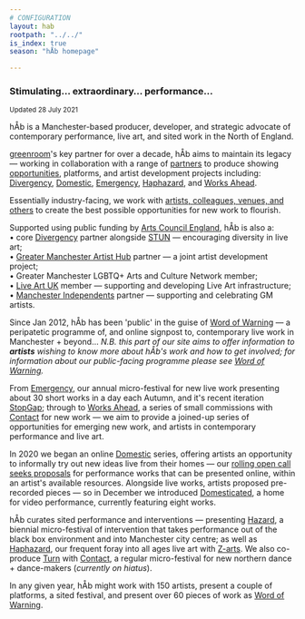 ```yaml
---
# CONFIGURATION
layout: hab
rootpath: "../../"
is_index: true
season: "hÅb homepage"

---
```

### Stimulating… extraordinary… performance…   
        
<small>Updated 28 July 2021</small>        
        
hÅb is a Manchester-based producer, developer, and strategic advocate of contemporary performance, live art, and sited work in the North of England.        
        
<a href="http://greenroomarts.org" target="_blank">greenroom</a>'s key partner for over a decade, hÅb aims to maintain its legacy — working in collaboration with a range of [partners](/hab/partners) to produce showing [opportunities](/hab/opportunities), platforms, and artist development projects including: [Divergency](/hab/divergencymcr), [Domestic](/hab/domestic), [Emergency](/hab/emergency), [Haphazard](/hab/haphazard), and [Works Ahead](/hab/worksahead).         
          
Essentially industry-facing, we work with [artists, colleagues, venues, and others](/hab/partners) to create the best possible opportunities for new work to flourish.        
        
Supported using public funding by <a href="http://artscouncil.org.uk/our-investment/national-portfolio-2018-22" target="_blank">Arts Council England</a>, hÅb is also a:<br>• core <a href="http://divergencymcr.org" target="_blank">Divergency</a> partner alongside <a href="https://stunlive.com" target="_blank">STUN</a> — encouraging diversity in live art;<br>• <a href="http://gm-artisthub.co.uk" target="_blank">Greater Manchester Artist Hub</a> partner — a joint artist development project;<br>• Greater Manchester LGBTQ+ Arts and Culture Network member;<br>• <a href="http://liveartuk.org" target="_blank">Live Art UK</a> member — supporting and developing Live Art infrastructure;<br>• <a href="http://manchesterindependents.co.uk" target="_blank">Manchester Independents</a> partner — supporting and celebrating GM artists.        
       
Since Jan 2012, hÅb has been 'public' in the guise of [Word of Warning](/) — a peripatetic programme of, and online signpost to, contemporary live work in Manchester + beyond… *N.B. this part of our site aims to offer information to **artists** wishing to know more about hÅb's work and how to get involved; for information about our public-facing programme please see [Word of Warning](/).*       
        
From [Emergency](/hab/emergency), our annual micro-festival for new live work presenting about 30 short works in a day each Autumn, and it's recent iteration [StopGap](/hab/emergency); through to [Works Ahead](/hab/worksahead), a series of small commissions with <a href="https://contactmcr.com" target="_blank">Contact</a> for new work — we aim to provide a joined-up series of opportunities for emerging new work, and artists in contemporary performance and live art.           
         
In 2020 we began an online [Domestic](/hab/domestic) series, offering artists an opportunity to informally try out new ideas live from their homes — our <a href="http://domesticmcr.posthaven.com" target="_blank">rolling open call seeks proposals</a> for performance works that can be presented online, within an artist's available resources. Alongside live works, artists proposed pre-recorded pieces — so in December we introduced <a href="http://domesticatedonline.org" target="_blank">Domesticated</a>, a home for video performance, currently featuring eight works.          
          
hÅb curates sited performance and interventions — presenting [Hazard](/hab/hazard), a biennial micro-festival of intervention that takes performance out of the black box environment and into Manchester city centre; as well as [Haphazard](/hab/haphazard), our frequent foray into all ages live art with <a href="https://z-arts.org" target="_blank">Z-arts</a>. We also co-produce [Turn](/hab/turn) with <a href="https://contactmcr.com" target="_blank">Contact</a>, a regular micro-festival for new northern dance + dance-makers (*currently on hiatus*).           
         
In any given year, hÅb might work with 150 artists, present a couple of platforms, a sited festival, and present over 60 pieces of work as [Word of Warning](/).
